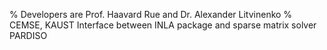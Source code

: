 % Developers are Prof. Haavard Rue and Dr. Alexander Litvinenko
% CEMSE, KAUST
Interface between INLA package and sparse matrix solver PARDISO


